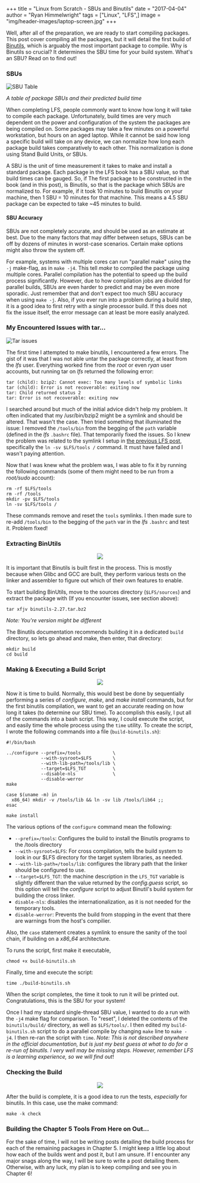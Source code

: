 +++
title  = "Linux from Scratch - SBUs and Binutils"
date   = "2017-04-04"
author = "Ryan Himmelwright"
tags   = ["Linux", "LFS",]
image  = "img/header-images/laptop-screen.jpg"
+++

Well, after all of the preparation, we are ready to start compiling packages. This post cover compiling all the packages, but it will detail the first build of [Binutils](https://www.gnu.org/software/binutils/), which is arguably the most important package to compile. Why is Binutils so crucial? It determines the SBU time for your build system. What's an SBU? Read on to find out!

<!-- more -->

### SBUs

<img alt="SBU Table" src="../../img/posts/LFS-SBUs-Binutils/SBU-table.png" style="max-width: 100%;"/>

*A table of package SBUs and their predicted build time*

When completing LFS, people commonly want to know how long it will take to compile each package. Unfortunately, build times are very much dependent on the power and configuration of the system the packages are being compiled on. Some packages may take a few minutes on a powerful workstation, but hours on an aged laptop. While it cannot be said how long a specific build will take on any device, we can normalize how long each package build takes comparatively to each other. This normalization is done using Stand Build Units, or SBUs.

A SBU is the unit of time measurement it takes to make and install a standard package. Each package in the LFS book has a SBU value, so that build times can be gauged. So, if The first package to be constructed in the book (and in this post), is Binutils, so that is the package which SBUs are normalized to. For example, if it took 10 minutes to build Binutils on your machine, then 1 SBU = 10 minutes for that machine. This means a 4.5 SBU package can be expected to take ~45 minutes to build.

#### SBU Accuracy
SBUs are not completely accurate, and should be used as an estimate at best. Due to the many factors that may differ between setups, SBUs can be off by dozens of minutes in worst-case scenarios. Certain make options might also throw the system off.

For example, systems with multiple cores can run "parallel make" using the `-j` make-flag, as in `make -j4`. This tell *make* to compiled the package using multiple cores. Parallel compilation has the potential to speed up the build process significantly. However, due to how compilation jobs are divided for parallel builds, SBUs are even harder to predict and may be even more sporadic. Just remember that and don't expect too much SBU accuracy when using `make -j`. Also, if you ever run into a problem during a build step, it is a good idea to first retry with a single processor build. If this does not fix the issue itself, the error message can at least be more easily analyzed.

### My Encountered Issues with tar...

<img alt="Tar issues" src="../../img/posts/LFS-SBUs-Binutils/tar-error.png" style="max-width: 100%;"/>
 
The first time I attempted to make binutils, I encountered a few errors. The gist of it was that I was not able untar the package correctly, at least from the *lfs* user. Everything worked fine from the *root* or even *ryan* user accounts, but running tar on *lfs* returned the following error:

```
tar (child): bzip2: Cannot exec: Too many levels of symbolic links
tar (child): Error is not recoverable: exiting now
tar: Child returned status 2
tar: Error is not recoverable: exiting now
```
I searched around but much of the initial advice didn't help my problem. It often indicated that my /usr/bin/bzip2 might be a symlink and should be altered. That wasn't the case. Then tried something that illuminated the issue: I removed the `/tools/bin` from the begging of the `path` variable (defined in the *lfs* `.bashrc` file). That temporarily fixed the issues. So I knew the problem was related to the symlink I setup in [the previous LFS post](../LFS-Final-Preparation-Steps), specifically the `ln -sv $LFS/tools /` command. It must have failed and I wasn't paying attention.

Now that I was knew what the problem was, I was able to fix it by running the following commands (some of them might need to be run from a *root/sudo* account):

```
rm -rf $LFS/tools
rm -rf /tools
mkdir -pv $LFS/tools
ln -sv $LFS/tools /
```

These commands remove and reset the `tools` symlinks. I then made sure to re-add `/tools/bin` to the begging of the `path` var in the *lfs* `.bashrc` and test it. Problem fixed!


### Extracting BinUtils

<center>
<img src="../../img/posts/LFS-SBUs-Binutils/tar-binutils.png" name="pic" onmouseover="this.src='../../img/posts/LFS-SBUs-Binutils/tar-binutils.gif'" onmouseout="this.src='../../img/posts/LFS-SBUs-Binutils/tar-binutils.png'" style="max-width: 100%;"/>
</center>

It is important that Binutils is built first in the process. This is mostly because when Glibc and GCC are built, they perform various tests on the linker and assembler to figure out which of their own features to enable.

To start building BinUtils, move to the sources directory (`$LFS/sources`) and extract the package with (If you encounter issues, see section above):

```
tar xfjv binutils-2.27.tar.bz2
```
*Note: You're version might be different*



The Binutils documentation recommends building it in a dedicated `build` directory, so lets go ahead and make, then enter, that directory:

```
mkdir build
cd build
```
### Making & Executing a Build Script

<center>
<img src="../../img/posts/LFS-SBUs-Binutils/binutils-script-start-play.png" name="pic" onmouseover="this.src='../../img/posts/LFS-SBUs-Binutils/binutils-script-start.gif'" onmouseout="this.src='../../img/posts/LFS-SBUs-Binutils/binutils-script-start-play.png'" style="max-width: 100%;"/> 
</center>

Now it is time to build. Normally, this would best be done by sequentially performing a series of *configure*, *make*, and *make install* commands, but for the first binutils compilation, we want to get an accurate reading on how long it takes (to determine our SBU time). To accomplish this easily, I put all of the commands into a bash script. This way, I could execute the script, and easily time the whole process using the `time` utility. To create the script, I wrote the following commands into a file (`build-binutils.sh`):


```
#!/bin/bash

../configure --prefix=/tools            \
             --with-sysroot=$LFS        \
             --with-lib-path=/tools/lib \
             --target=$LFS_TGT          \
             --disable-nls              \
             --disable-werror
make

case $(uname -m) in
  x86_64) mkdir -v /tools/lib && ln -sv lib /tools/lib64 ;;
esac

make install
```

The various options of the `configure` command mean the following:

- `--prefix=/tools`: Configures the build to install the Binutils programs to the /tools directory
- `--with-sysroot=$LFS`: For cross compilation, tells the build system to look in our $LFS directory for the target system libraries, as needed.
- `--with-lib-path=/tools/lib`: configures the library path that the linker should be configured to use.
- `--target=$LFS_TGT`: the machine description in the `LFS_TGT` variable is slightly different than the value returned by the *config.guess* script, so this option will tell the *configure* script to adjust Binutil's build system for building the cross linker.
- `disable-nls`: disables the internationalization, as it is not needed for the temporary tools.
- `disable-werror`: Prevents the build from stopping in the event that there are warnings from the host's compilier.

Also, the `case` statement creates a symlink to ensure the sanity of the tool chain, if building on a *x86_64* architecture.

To runs the script, first make it executable, 

```
chmod +x build-binutils.sh
```

Finally, time and execute the script: 

```
time ./build-binutils.sh
```

When the script completes, the time it took to run it will be printed out. Congratulations, this is the SBU for your system!

Once I had my standard single-thread SBU value, I wanted to do a run with the `-j4` make flag for comparison. To "reset", I deleted the contents of the `binutils/build/` directory, as well as `$LFS/tools/`. I then edited my `build-binutils.sh` script to do a parallel compile by changing `make` line to `make -j4`. I then re-ran the script with `time`. *Note: This is not described anywhere in the official documentation, but is just my best guess at what to do for a re-run of binutils. I very well may be missing steps. However, remember LFS is a learning experience, so we will find out*!

### Checking the Build

<center>
<img src="../../img/posts/LFS-SBUs-Binutils/binutils-check-play.png" name="pic" onmouseover="this.src='../../img/posts/LFS-SBUs-Binutils/binutils-check.gif'" onmouseout="this.src='../../img/posts/LFS-SBUs-Binutils/binutils-check-play.png'" style="max-width: 100%;"/> 
</center>

After the build is complete, it is a good idea to run the tests, *especially* for binutils. In this case, use the make command:

```
make -k check
```

### Building the Chapter 5 Tools From Here on Out...
For the sake of time, I will not be writing posts detailing the build process for each of the remaining packages in Chapter 5. I might keep a little log about how each of the builds went and post it, but I am unsure. If I encounter any major snags along the way, I will be sure to write a post detailing them. Otherwise, with any luck, my plan is to keep compiling and see you in Chapter 6!
